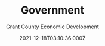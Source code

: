---
title: Government
date: 2021-12-18T03:10:36.000Z
draft: "false"
language: "en"
description: Contact Grant County Economic Development Our Process
og_image: "/images/opengraph/gced-1200x627.png"
author: "Grant County Economic Development"
socialshare: false
authorinfo: false
type: "page"
layout: "pagelayout"
---